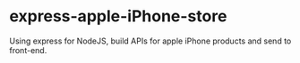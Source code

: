 # express-apple-iPhone-store
Using express for NodeJS, build APIs for apple iPhone products and send to front-end.
